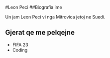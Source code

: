#Leon Peci
##Biografia ime

Un jam Leon Peci vi nga Mitrovica jetoj ne Suedi.


## Gjerat qe me pelqejne

- FIFA 23
- Coding
